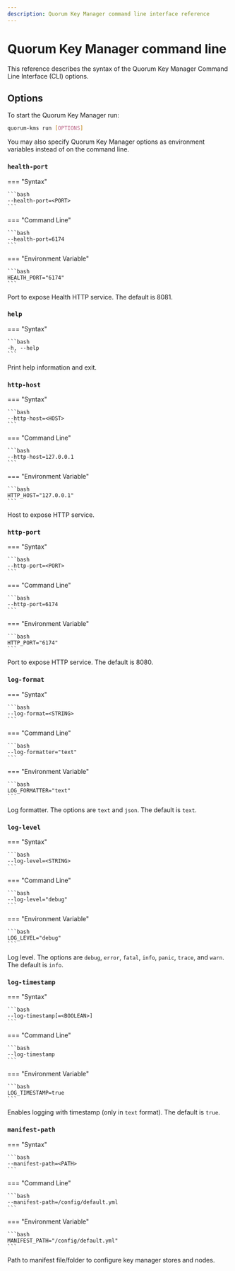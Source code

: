```yaml
---
description: Quorum Key Manager command line interface reference
---
```


# Quorum Key Manager command line

This reference describes the syntax of the Quorum Key Manager Command Line Interface (CLI) options.

## Options

To start the Quorum Key Manager run:

```bash
quorum-kms run [OPTIONS]
```

You may also specify Quorum Key Manager options as environment variables instead of on the command line.

### `health-port`

=== "Syntax"

    ```bash
    --health-port=<PORT>
    ```

=== "Command Line"

    ```bash
    --health-port=6174
    ```

=== "Environment Variable"

    ```bash
    HEALTH_PORT="6174"
    ```

Port to expose Health HTTP service.
The default is 8081.

### `help`

=== "Syntax"

    ```bash
    -h, --help
    ```

Print help information and exit.

### `http-host`

=== "Syntax"

    ```bash
    --http-host=<HOST>
    ```

=== "Command Line"

    ```bash
    --http-host=127.0.0.1
    ```

=== "Environment Variable"

    ```bash
    HTTP_HOST="127.0.0.1"
    ```

Host to expose HTTP service.

### `http-port`

=== "Syntax"

    ```bash
    --http-port=<PORT>
    ```

=== "Command Line"

    ```bash
    --http-port=6174
    ```

=== "Environment Variable"

    ```bash
    HTTP_PORT="6174"
    ```

Port to expose HTTP service.
The default is 8080.

### `log-format`

=== "Syntax"

    ```bash
    --log-format=<STRING>
    ```

=== "Command Line"

    ```bash
    --log-formatter="text"
    ```

=== "Environment Variable"

    ```bash
    LOG_FORMATTER="text"
    ```

Log formatter.
The options are `text` and `json`.
The default is `text`.

### `log-level`

=== "Syntax"

    ```bash
    --log-level=<STRING>
    ```

=== "Command Line"

    ```bash
    --log-level="debug"
    ```

=== "Environment Variable"

    ```bash
    LOG_LEVEL="debug"
    ```

Log level.
The options are `debug`, `error`, `fatal`, `info`, `panic`, `trace`, and `warn`.
The default is `info`.

### `log-timestamp`

=== "Syntax"

    ```bash
    --log-timestamp[=<BOOLEAN>]
    ```

=== "Command Line"

    ```bash
    --log-timestamp
    ```

=== "Environment Variable"

    ```bash
    LOG_TIMESTAMP=true
    ```

Enables logging with timestamp (only in `text` format).
The default is `true`.

### `manifest-path`

=== "Syntax"

    ```bash
    --manifest-path=<PATH>
    ```

=== "Command Line"

    ```bash
    --manifest-path=/config/default.yml
    ```

=== "Environment Variable"

    ```bash
    MANIFEST_PATH="/config/default.yml"
    ```

Path to manifest file/folder to configure key manager stores and nodes.
